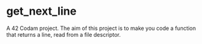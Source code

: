 # get_next_line
A 42 Codam project. The aim of this project is to make you code a function that returns a line, read from a file descriptor.

